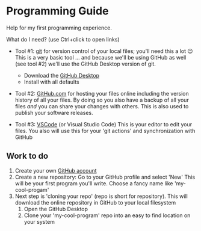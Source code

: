 # Programming Guide

Help for my first programming experience.

What do I need? (use Ctrl+click to open links)

- Tool #1: [git](https://git-scm.com/) for version control of your local files; you'll need this a lot :wink:
  This is a very basic tool ... and because we'll be using GitHub as well (see tool #2) we'll use the GitHub Desktop version of git.
  - Download the [GitHub Desktop](https://desktop.github.com/)
  - Install with all defaults

- Tool #2: [GitHub.com](https://github.com/) for hosting your files online including the version history of all your files. By doing so you also have a backup of all your files _and_ you can share your changes with others. This is also used to publish your software releases.

- Tool #3: [VSCode](https://code.visualstudio.com/) (or Visual Studio Code)
  This is your editor to edit your files. You also will use this for your 'git actions' and synchronization with GitHub


## Work to do

1. Create your own [GitHub account](https://github.com/login)
1. Create a new repository: Go to your GitHub profile and select 'New'
   This will be your first program you'll write. Choose a fancy name like 'my-cool-progam'
1. Next step is 'cloning your repo' (repo is short for repository). This will download the online repository in GitHub to your local filesystem
   1. Open the GitHub Desktop
   1. Clone your 'my-cool-program' repo into an easy to find location on your system
